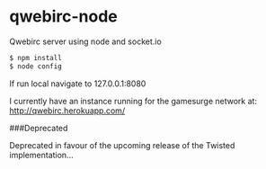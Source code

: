 qwebirc-node
============

Qwebirc server using node and socket.io  

```sh
$ npm install  
$ node config
```
If run local navigate to 127.0.0.1:8080

I currently have an instance running for the gamesurge network at: http://qwebirc.herokuapp.com/

###Deprecated

Deprecated in favour of the upcoming release of the Twisted implementation...
